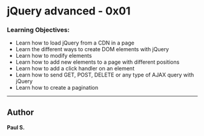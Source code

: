 # jQuery advanced - 0x01

### Learning Objectives:
*    Learn how to load jQuery from a CDN in a page
*    Learn the different ways to create DOM elements with jQuery
*    Learn how to modify elements
*    Learn how to add new elements to a page with different positions
*    Learn how to add a click handler on an element
*    Learn how to send GET, POST, DELETE or any type of AJAX query with jQuery
*    Learn how to create a pagination

--- 
## Author 
#### Paul S.